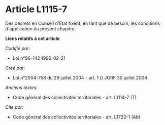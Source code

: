 # Article L1115-7

Des décrets en Conseil d'Etat fixent, en tant que de besoin, les conditions d'application du présent chapitre.

**Liens relatifs à cet article**

_Codifié par_:

  - Loi n°96-142 1996-02-21

_Créé par_:

  - Loi n°2004-758 du 29 juillet 2004 - art. 1 () JORF 30 juillet 2004

_Anciens textes_:

  - Code général des collectivités territoriales - art. L1114-7 (T)

_Cité par_:

  - Code général des collectivités territoriales - art. L1722-1 (Ab)
